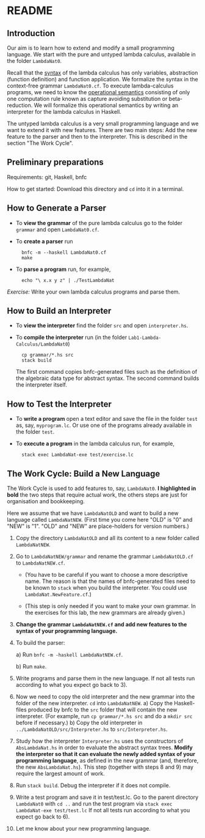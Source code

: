 # README

## Introduction

Our aim is to learn how to extend and modify a small programming language. We start with the pure and untyped lambda calculus, available in the folder `LambdaNat0`. 

Recall that the [syntax](https://hackmd.io/@alexhkurz/S1D0yP8Bw) of the lambda calculus has only variables, abstraction (function definition) and function application. We formalize the syntax in the context-free grammar `LambdaNat0.cf`. To execute lambda-calculus programs, we need to know the  [operational semantics](https://hackmd.io/@alexhkurz/H1e4Nv8Bv) consisting of only one computation rule known as capture avoiding substitution or beta-reduction. We will formalize this operational semantics by writing an interpreter for the lambda calculus in Haskell.

The untyped lambda calculus is a very small programming language and we want to extend it with new features. There are two main steps: Add the new feature to the parser and then to the interpreter. This is described in the section "The Work Cycle".

## Preliminary preparations

Requirements: git, Haskell, bnfc

How to get started: Download this directory and `cd` into it in a terminal. 
    
## How to Generate a Parser

- To **view the grammar** of the pure lambda calculus go to the folder `grammar` and  open `LambdaNat0.cf`. 

- To **create a parser** run

        bnfc -m --haskell LambdaNat0.cf
        make

<!--
If you cannot download or build [bnfc as described here](https://github.com/alexhkurz/programming-languages-2020/blob/master/BNFC-installation.md), you should still be able to run `make` as I uploaded to the folder `grammar` all files produced by `bnfc` (you may have to delete the executable `TestLambdaNat` in order to force make to do something).
-->

- To **parse a program** run, for example,

        echo "\ x.x y z" | ./TestLambdaNat
    
*Exercise:* Write your own lambda calculus programs and parse them.
    
## How to Build an Interpreter

- To **view the interpreter** find the folder `src` and open `interpreter.hs`.
    
- To **compile the interpreter** run (in the folder `Lab1-Lambda-Calculus/LambdaNat0`)

        cp grammar/*.hs src 
        stack build

    The first command copies bnfc-generated files such as the definition of the algebraic data type for abstract syntax. The second command builds the interpreter itself.

<!--
If stack build fails:

- In case you get something that looks like 

      AesonException "Error in $.packages.cassava.constraints.flags['bytestring--lt-0_10_4']: Invalid flag name: \"bytestring--lt-0_10_4\""

  run `stack upgrade`, which should tell you sth like

      WARNING: Installation path /home/USERNAME/.local/bin not found on the PATH environment variable
      New stack executable available at /home/USERNAME/.local/bin/stack

   run `which stack` telling you where the current version of `stack` is. For example,
   
       which stack
       /usr/bin/stack
   
   Copy the new version to the old version:

       cp /home/USERNAME/.local/bin /usr/bin/stack
       
- On some installations where `stack build` fails, `cabal build` works. 
-->

## How to Test the Interpreter

- To **write a program** open a text editor and save the file in the folder `test` as, say, `myprogram.lc`. Or use one of the programs already available in the folder `test`.

- To **execute a program**  in the lambda calculus run, for example,

        stack exec LambdaNat-exe test/exercise.lc

<!--
If you used `cabal build`, then `cabal exec` instead of `stack exec` should work. If it doesn't, search for the executable `LambdaNat-exe` and execute it by giving its full path, which should be `dist/build/LambdaNat-exe/LambdaNat-exe` ... if you encounter this problem under Windows try

    dist\build\LambdaNat-exe\LambdaNat-exe  test\myprogram.lc
    
If the executable was not created in the first place, come and see me in my office hours.
-->

## The Work Cycle: Build a New Language

The Work Cycle is used to add features to, say, `LambdaNat0`. **I highlighted in bold** the two steps that require actual work, the others steps are just for organisation and bookkeeping. 

Here we assume that we have `LambdaNatOLD` and want to build a new language called `LambdaNatNEW`. (First time you come here "OLD" is "0" and "NEW" is "1". "OLD" and "NEW" are place-holders for version numbers.)

1) Copy the directory `LambdaNatOLD` and all its content to a new folder called `LambdaNatNEW`.

2) Go to `LambdaNatNEW/grammar` and rename the grammar `LambdaNatOLD.cf` to `LambdaNatNEW.cf`. 

   - (You have to be careful if you want to choose a more descriptive name. The reason is that the names of bnfc-generated files need to be known to `stack` when you build the interpreter. You could use `LambdaNat.NewFeature.cf`.)

   - (This step is only needed if you want to make your own grammar. In the exercises for this lab, the new grammars are already given.)

3) **Change the grammar `LambdaNatNEW.cf` and add new features to the syntax of your programming language.**

4) To build the parser:

    a) Run `bnfc -m -haskell LambdaNatNEW.cf`.
    
    b) Run `make`. 

5) Write programs and parse them in the new language. 
   If not all tests run according to what you expect go back to 3).

6) Now we need to copy the old interpreter and the new grammar into the folder of the new interpreter. `cd` into `LambdaNatNEW`.
  a) Copy the Haskell-files produced by bnfc to the `src` folder that will contain the new interpreter. (For example, run `cp grammar/*.hs src` and do a `mkdir src` before if necessary.)
  b) Copy the old interpreter  in `../LambdaNatOLD/src/Interpreter.hs` to `src/Interpreter.hs`. 

7) Study how the interpreter `Interpreter.hs` uses the constructors of `AbsLambdaNat.hs` in order to evaluate the abstract syntax trees. **Modify the interpreter so that it can evaluate the newly added syntax of your programming language**, as defined in the new grammar (and, therefore, the new `AbsLambdaNat.hs`). This step (together with steps 8 and 9) may require the largest amount of work.

8) Run `stack build`. Debug the interpreter if it does not compile. 

9) Write a test program and save it in test/test.lc. Go to the parent directory `LambdaNat0` with `cd ..` and run the test program via 
`stack exec LambdaNat-exe test/test.lc`
If not all tests run according to what you expect go back to 6).

10) Let me know about your new programming language. 

